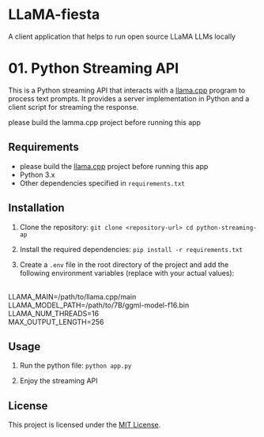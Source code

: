 # LLaMA-fiesta
A client application that helps to run open source LLaMA LLMs locally

# 01. Python Streaming API

This is a Python streaming API that interacts with a [llama.cpp](https://github.com/vithushanms/llama.cpp) program to process text prompts. It provides a server implementation in Python and a client script for streaming the response.

please build the lamma.cpp project before running this app 

## Requirements

- please build the [llama.cpp](https://github.com/vithushanms/llama.cpp) project before running this app 
- Python 3.x
- Other dependencies specified in `requirements.txt`

## Installation

1. Clone the repository:
`git clone <repository-url> cd python-streaming-ap`

2. Install the required dependencies: `pip install -r requirements.txt`

3. Create a `.env` file in the root directory of the project and add the following environment variables (replace with your actual values):
</br>
LLAMA_MAIN=/path/to/llama.cpp/main</br>
LLAMA_MODEL_PATH=/path/to/7B/ggml-model-f16.bin</br>
LLAMA_NUM_THREADS=16</br>
MAX_OUTPUT_LENGTH=256</br>

## Usage

1. Run the python file: `python app.py`

2. Enjoy the streaming API

## License

This project is licensed under the [MIT License](LICENSE).

